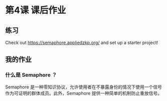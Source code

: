 # 第4课 课后作业

## 练习
Check out https://semaphore.appliedzkp.org/ and set up a starter project!

## 我的作业
### 什么是 Semaphore ？
Semaphore 是一种零知识协议，允许使用者在不暴露身份的情况下使用一个信号作为可证明的群体成员。此外，Semaphore 提供一种简单的机制防止重放信号。
